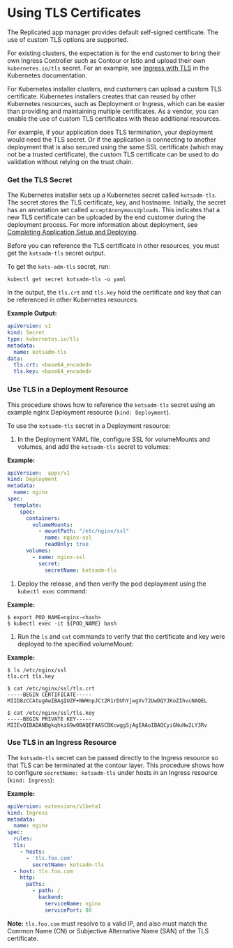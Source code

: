 # Using TLS Certificates

The Replicated app manager provides default self-signed certificate. The use of custom TLS options are supported.

For existing clusters, the expectation is for the end customer to bring their own Ingress Controller such as Contour or Istio and upload their own `kubernetes.io/tls` secret. For an example, see [Ingress with TLS](https://kubernetes.io/docs/concepts/services-networking/ingress/#tls) in the Kubernetes documentation.

For Kubernetes installer clusters, end customers can upload a custom TLS certificate. Kubernetes installers creates that can reused by other Kubernetes resources, such as Deployment or Ingress, which can be easier than providing and maintaining multiple certificates. As a vendor, you can enable the use of custom TLS certificates with these additional resources.

For example, if your application does TLS termination, your deployment would need the TLS secret. Or if the application is connecting to another deployment that is also secured using the same SSL certificate (which may not be a trusted certificate), the custom TLS certificate can be used to do validation without relying on the trust chain.

### Get the TLS Secret

The Kubernetes installer sets up a Kubernetes secret called `kotsadm-tls`. The secret stores the TLS certificate, key, and hostname. Initially, the secret has an annotation set called `acceptAnonymousUploads`. This indicates that a new TLS certificate can be uploaded by the end customer during the deployment process. For more information about deployment, see [Completing Application Setup and Deploying](/enterprise/installing-app-setup).

Before you can reference the TLS certificate in other resources, you must get the `kotsadm-tls` secret output.

To get the `kots-adm-tls` secret, run:

```shell
kubectl get secret kotsadm-tls -o yaml
```

In the output, the `tls.crt` and `tls.key` hold the certificate and key that can be referenced in other Kubernetes resources.

**Example Output:**

```yaml
apiVersion: v1
kind: Secret
type: kubernetes.io/tls
metadata:
  name: kotsadm-tls
data:
  tls.crt: <base64_encoded>
  tls.key: <base64_encoded>
```

### Use TLS in a Deployment Resource

This procedure shows how to reference the `kotsadm-tls` secret using an example nginx Deployment resource (`kind: Deployment`).

To use the `kotsadm-tls` secret in a Deployment resource:

1. In the Deployment YAML file, configure SSL for volumeMounts and volumes, and add the `kotsadm-tls` secret to volumes:

  **Example:**

  ```yaml
  apiVersion:  apps/v1
  kind: Deployment
  metadata:
    name: nginx
  spec:
    template:
      spec:
        containers:
          volumeMounts:
            - mountPath: "/etc/nginx/ssl"
              name: nginx-ssl
              readOnly: true
        volumes:
          - name: nginx-ssl
            secret:
              secretName: kotsadm-tls
  ```

1. Deploy the release, and then verify the pod deployment using the `kubectl exec` command:

  **Example:**

  ```shell
  $ export POD_NAME=nginx-<hash>
  $ kubectl exec -it ${POD_NAME} bash
  ```

1. Run the `ls` and `cat` commands to verify that the certificate and key were deployed to the specified volumeMount:

  **Example:**

  ```shell
  $ ls /etc/nginx/ssl
  tls.crt tls.key

  $ cat /etc/nginx/ssl/tls.crt
  -----BEGIN CERTIFICATE-----
  MIID8zCCAtugAwIBAgIUZF+NWHnpJCt2R1rDUhYjwgVv72UwDQYJKoZIhvcNAQEL

  $ cat /etc/nginx/ssl/tls.key
  -----BEGIN PRIVATE KEY-----
  MIIEvQIBADANBgkqhkiG9w0BAQEFAASCBKcwggSjAgEAAoIBAQCyiGNuHw2LY3Rv
  ```

### Use TLS in an Ingress Resource

The `kotsadm-tls` secret can be passed directly to the Ingress resource so that TLS can be terminated at the contour layer. This procedure shows how to configure `secretName: kotsadm-tls` under hosts in an Ingress resource (`kind: Ingress`):

**Example:**

```yaml
apiVersion: extensions/v1beta1
kind: Ingress
metadata:
  name: nginx
spec:
  rules:
  tls:
    - hosts:
      - 'tls.foo.com'
        secretName: kotsadm-tls
  - host: tls.foo.com
    http:
      paths:
        - path: /
          backend:
            serviceName: nginx
            servicePort: 80
```
**Note:** `tls.foo.com` must resolve to a valid IP, and also must match the Common Name (CN) or Subjective Alternative Name (SAN) of the TLS certificate.
